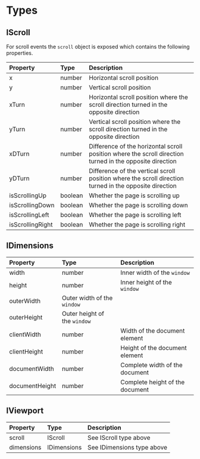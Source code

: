 # Types

## IScroll

For scroll events the `scroll` object is exposed which contains the following properties.

| Property | Type | Description |
|:---|:---|:---|
| x | number | Horizontal scroll position |
| y | number | Vertical scroll position |
| xTurn | number | Horizontal scroll position where the scroll direction turned in the opposite direction |
| yTurn | number | Vertical scroll position where the scroll direction turned in the opposite direction |
| xDTurn | number | Difference of the horizontal scroll position where the scroll direction turned in the opposite direction |
| yDTurn | number | Difference of the vertical scroll position where the scroll direction turned in the opposite direction |
| isScrollingUp | boolean | Whether the page is scrolling up |
| isScrollingDown | boolean | Whether the page is scrolling down |
| isScrollingLeft | boolean | Whether the page is scrolling left |
| isScrollingRight | boolean | Whether the page is scrolling right |

## IDimensions

| Property | Type | Description |
|:---|:---|:---|
| width | number | Inner width of the `window` |
| height | number | Inner height of the `window` |
| outerWidth | Outer width of the `window` |
| outerHeight | Outer height of the `window` |
| clientWidth | number | Width of the document element |
| clientHeight | number | Height of the document element |
| documentWidth | number | Complete width of the document |
| documentHeight | number | Complete height of the document |

## IViewport

| Property | Type | Description |
|:---|:---|:---|
| scroll | IScroll | See IScroll type above |
| dimensions | IDimensions | See IDimensions type above |
